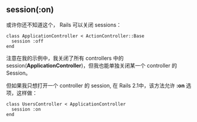 ## session(:on)

或许你还不知道这个， Rails 可以关闭 sessions：

	class ApplicationController < ActionController::Base
	  session :off
	end

注意在我的示例中，我关闭了所有 controllers 中的 session(**ApplicationController**)，但我也能单独关闭某一个 controller 的 Session。

但如果我只想打开一个 controller 的 session, 在 Rails 2.1中，该方法允许 **:on** 选项，这样做：

	class UsersController < ApplicationController
	  session :on
	end
